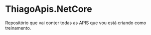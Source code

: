 # ThiagoApis.NetCore
Repositório que vai conter todas as APIS que vou está criando como treinamento.
